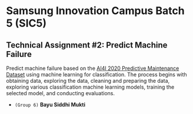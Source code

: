 # Samsung Innovation Campus Batch 5 (SIC5)
## Technical Assignment #2: Predict Machine Failure

Predict machine failure based on the [AI4I 2020 Predictive Maintenance Dataset](https://archive.ics.uci.edu/dataset/601/ai4i+2020+predictive+maintenance+dataset) using machine learning for classification. The process begins with obtaining data, exploring the data, cleaning and preparing the data, exploring various classification machine learning models, training the selected model, and conducting evaluations.

- `(Group 6)` **Bayu Siddhi Mukti**